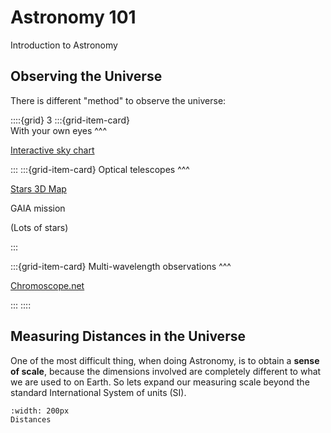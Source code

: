 # Astronomy 101

Introduction to Astronomy

## Observing the Universe

There is different "method" to observe the universe:

::::{grid} 3
:::{grid-item-card}  
With your own eyes
^^^

[Interactive sky chart](https://skyandtelescope.org/interactive-sky-chart/)

:::
:::{grid-item-card} 
Optical telescopes
^^^

[Stars 3D Map](https://charliehoey.com/threejs-demos/gaia_dr1.html)

GAIA mission

(Lots of stars)

:::

:::{grid-item-card} 
Multi-wavelength observations
^^^

[Chromoscope.net](https://chromoscope.net/)

:::
::::



## Measuring Distances in the Universe

One of the most difficult thing, when doing Astronomy, is to obtain a **sense of scale**, because the dimensions involved are completely different to what we are used to on Earth. So lets expand our measuring scale beyond the standard International System of units (SI).

```{figure} Docs/Astrod.png
:width: 200px
Distances 
```



